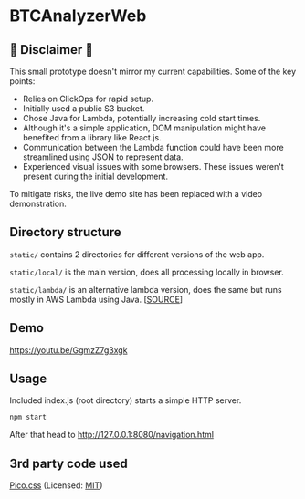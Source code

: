 # BTCAnalyzerWeb

## 🚨 Disclaimer 🚨

This small prototype doesn't mirror my current capabilities. Some of the key points:

* Relies on ClickOps for rapid setup.
* Initially used a public S3 bucket.
* Chose Java for Lambda, potentially increasing cold start times.
* Although it's a simple application, DOM manipulation might have benefited from a library like React.js.
* Communication between the Lambda function could have been more streamlined using JSON to represent data.
* Experienced visual issues with some browsers. These issues weren't present during the initial development.

To mitigate risks, the live demo site has been replaced with a video demonstration.

## Directory structure

`static/` contains 2 directories for different versions of the web app.

`static/local/` is the main version, does all processing locally in browser.

`static/lambda/` is an alternative lambda version, does the same but runs mostly in AWS Lambda using Java. [[SOURCE](https://github.com/Eerosal/BtcAnalyzerLambda)]

## Demo
https://youtu.be/GgmzZ7g3xgk

## Usage
Included index.js (root directory) starts a simple HTTP server. 

```bash
npm start
```
After that head to http://127.0.0.1:8080/navigation.html



## 3rd party code used
[Pico.css](https://github.com/picocss/pico) (Licensed: [MIT](https://github.com/picocss/pico/blob/master/LICENSE.md))

